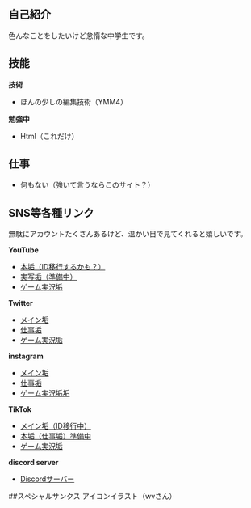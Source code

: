 ## 自己紹介
色んなことをしたいけど怠惰な中学生です。

## 技能
 <b>技術</b>
  - ほんの少しの編集技術（YMM4）

<b>勉強中</b>
  - Html（これだけ）

## 仕事
- 何もない（強いて言うならこのサイト？）

## SNS等各種リンク

無駄にアカウントたくさんあるけど、温かい目で見てくれると嬉しいです。

<b>YouTube</b>

- <a href="http://YouTube.com/@Salmon2nd_">本垢（ID移行するかも？）</a>
- <a href="http://YouTube.com/@SalmonBlog_">実写垢（準備中）</a>
- <a href="http://YouTube.com/@SalmonGames_">ゲーム実況垢</a>

<b>Twitter</b>

- <a href="http://Twitter.com/SalmonJapan_">メイン垢</a>
- <a href="http://Twitter.com/SalmonWorks_">仕事垢</a>
- <a href="http://Twitter.com/SalmonGames_">ゲーム実況垢</a>

<b>instagram</b>

- <a href="http://instagram.com/SalmonJapan_">メイン垢</a>
- <a href="http://instagram.com/SalmonWorks_">仕事垢</a>
- <a href="http://instagram.com/SalmonGames_">ゲーム実況垢垢</a>

<b>TikTok</b>

- <a href="http://tiktok.com/@Salmon2nd_">メイン垢（ID移行中）</a>
- <a href="http://tiktok.com/@SalmonWorks_">本垢（仕事垢）準備中</a>
- <a href="http://tiktok.com/@SalmonGames_">ゲーム実況垢</a>

<b>discord server</b>

- <a href="https://discord.gg/q9rueM5a">Discordサーバー</a>

##スペシャルサンクス
アイコンイラスト（wvさん）

